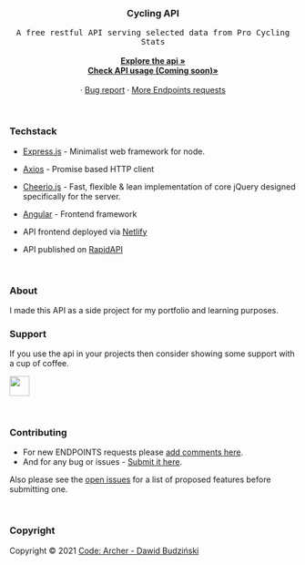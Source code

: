 <br>
<h3 align=center>Cycling API</h3>

  <p align=center>
    <samp>A free restful API serving selected data from Pro Cycling Stats</samp>
    <br />
    <br />
    <a href="#"><strong>Explore the api »</strong></a> <br>
    <a href="#" style="pointer-events: none"><strong>Check API usage (Coming soon)»</strong></a>
    <br />
    <br />
    ·
    <a href="https://github.com/BD4vid777/Cycling_API/issues">Bug report</a>
    ·
    <a href="https://github.com/BD4vid777/Cycling_API/issues/1">More Endpoints requests</a>
  </p>

<br/>

### Techstack

* [Express.js](http://expressjs.com/) - Minimalist web framework for node.
* [Axios](https://axios-http.com/) - Promise based HTTP client
* [Cheerio.js](https://cheerio.js.org/) - Fast, flexible & lean implementation of core jQuery designed specifically for the server.
* [Angular](https://angular.io/) - Frontend framework 

* API frontend deployed via [Netlify](https://www.netlify.com/)
* API published on [RapidAPI](https://rapidapi.com/)

<br/>

### About

I made this API as a side project for my portfolio and learning purposes.


### Support

If you use the api in your projects then consider showing some support with a cup of coffee.

<a href="https://www.buymeacoffee.com/codearcher" title="Support my work"><img src="https://www.buymeacoffee.com/assets/img/guidelines/download-assets-sm-1.svg" height="35px"/></a>

<br/>

<!-- CONTRIBUTING -->
### Contributing

- For new ENDPOINTS requests please [add comments here](https://github.com/BD4vid777/Cycling_API/issues/1).
- And for any bug or issues - [Submit it here](https://github.com/BD4vid777/Cycling_API/issues).

Also please see the [open issues](https://github.com/BD4vid777/Cycling_API/issues/1) for a list of proposed features before submitting one.

<br/>

<!-- LICENSE -->
### Copyright

Copyright © 2021 [Code: Archer - Dawid Budziński](https://github.com/BD4vid777)
